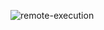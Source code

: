 
![remote-execution](https://github.com/shubham9069/DEPLOYMENT_HUB/assets/101730475/96d39aa9-edbc-4b4b-b4d8-ffe651e35681)
